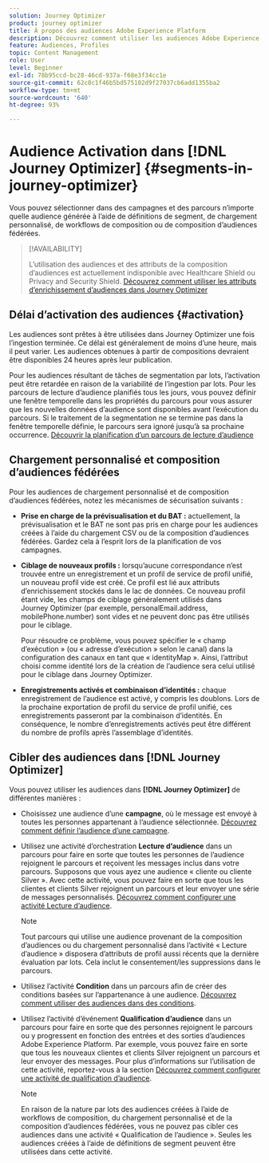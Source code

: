 ```yaml
---
solution: Journey Optimizer
product: journey optimizer
title: À propos des audiences Adobe Experience Platform
description: Découvrez comment utiliser les audiences Adobe Experience Platform.
feature: Audiences, Profiles
topic: Content Management
role: User
level: Beginner
exl-id: 78b95ccd-bc28-46cd-937a-f68e3f34cc1e
source-git-commit: 62c0c1f46b5bd575102d9f27037cb6add1355ba2
workflow-type: tm+mt
source-wordcount: '640'
ht-degree: 93%

---
```


# Audience Activation dans [!DNL Journey Optimizer] {#segments-in-journey-optimizer}

Vous pouvez sélectionner dans des campagnes et des parcours n’importe quelle audience générée à l’aide de définitions de segment, de chargement personnalisé, de workflows de composition ou de composition d’audiences fédérées.

>[!AVAILABILITY]
>
>L’utilisation des audiences et des attributs de la composition d’audiences est actuellement indisponible avec Healthcare Shield ou Privacy and Security Shield. [Découvrez comment utiliser les attributs d’enrichissement d’audiences dans Journey Optimizer](../audience/about-audiences.md#enrichment)

## Délai d’activation des audiences {#activation}

Les audiences sont prêtes à être utilisées dans Journey Optimizer une fois l’ingestion terminée. Ce délai est généralement de moins d’une heure, mais il peut varier. Les audiences obtenues à partir de compositions devraient être disponibles 24 heures après leur publication.

Pour les audiences résultant de tâches de segmentation par lots, l’activation peut être retardée en raison de la variabilité de l’ingestion par lots. Pour les parcours de lecture d’audience planifiés tous les jours, vous pouvez définir une fenêtre temporelle dans les propriétés du parcours pour vous assurer que les nouvelles données d’audience sont disponibles avant l’exécution du parcours. Si le traitement de la segmentation ne se termine pas dans la fenêtre temporelle définie, le parcours sera ignoré jusqu’à sa prochaine occurrence. [Découvrir la planification d’un parcours de lecture d’audience](../building-journeys/read-audience.md)

## Chargement personnalisé et composition d’audiences fédérées

Pour les audiences de chargement personnalisé et de composition d’audiences fédérées, notez les mécanismes de sécurisation suivants :

* **Prise en charge de la prévisualisation et du BAT :** actuellement, la prévisualisation et le BAT ne sont pas pris en charge pour les audiences créées à l’aide du chargement CSV ou de la composition d’audiences fédérées. Gardez cela à l’esprit lors de la planification de vos campagnes.

* **Ciblage de nouveaux profils :** lorsqu’aucune correspondance n’est trouvée entre un enregistrement et un profil de service de profil unifié, un nouveau profil vide est créé. Ce profil est lié aux attributs d’enrichissement stockés dans le lac de données. Ce nouveau profil étant vide, les champs de ciblage généralement utilisés dans Journey Optimizer (par exemple, personalEmail.address, mobilePhone.number) sont vides et ne peuvent donc pas être utilisés pour le ciblage.

  Pour résoudre ce problème, vous pouvez spécifier le « champ d’exécution » (ou « adresse d’exécution » selon le canal) dans la configuration des canaux en tant que « identityMap ». Ainsi, l’attribut choisi comme identité lors de la création de l’audience sera celui utilisé pour le ciblage dans Journey Optimizer.

* **Enregistrements activés et combinaison d’identités :** chaque enregistrement de l’audience est activé, y compris les doublons. Lors de la prochaine exportation de profil du service de profil unifié, ces enregistrements passeront par la combinaison d’identités. En conséquence, le nombre d’enregistrements activés peut être différent du nombre de profils après l’assemblage d’identités.

## Cibler des audiences dans [!DNL Journey Optimizer]

Vous pouvez utiliser les audiences dans **[!DNL Journey Optimizer]** de différentes manières :

* Choisissez une audience d’une **campagne**, où le message est envoyé à toutes les personnes appartenant à l’audience sélectionnée. [Découvrez comment définir l’audience d’une campagne](../campaigns/create-campaign.md#define-the-audience-audience).

* Utilisez une activité d’orchestration **Lecture d’audience** dans un parcours pour faire en sorte que toutes les personnes de l’audience rejoignent le parcours et reçoivent les messages inclus dans votre parcours. Supposons que vous ayez une audience « cliente ou cliente Silver ». Avec cette activité, vous pouvez faire en sorte que tous les clientes et clients Silver rejoignent un parcours et leur envoyer une série de messages personnalisés. [Découvrez comment configurer une activité Lecture d’audience](../building-journeys/read-audience.md#configuring-segment-trigger-activity).

  >[!NOTE]
  >
  >Tout parcours qui utilise une audience provenant de la composition d’audiences ou du chargement personnalisé dans l’activité « Lecture d’audience » disposera d’attributs de profil aussi récents que la dernière évaluation par lots. Cela inclut le consentement/les suppressions dans le parcours.

* Utilisez l’activité **Condition** dans un parcours afin de créer des conditions basées sur l’appartenance à une audience. [Découvrez comment utiliser des audiences dans des conditions](../building-journeys/condition-activity.md#using-a-segment).

* Utilisez l’activité d’événement **Qualification d’audience** dans un parcours pour faire en sorte que des personnes rejoignent le parcours ou y progressent en fonction des entrées et des sorties d’audiences Adobe Experience Platform. Par exemple, vous pouvez faire en sorte que tous les nouveaux clientes et clients Silver rejoignent un parcours et leur envoyer des messages. Pour plus d’informations sur l’utilisation de cette activité, reportez-vous à la section [Découvrez comment configurer une activité de qualification d’audience](../building-journeys/audience-qualification-events.md).

  >[!NOTE]
  >
  >En raison de la nature par lots des audiences créées à l’aide de workflows de composition, du chargement personnalisé et de la composition d’audiences fédérées, vous ne pouvez pas cibler ces audiences dans une activité « Qualification de l’audience ». Seules les audiences créées à l’aide de définitions de segment peuvent être utilisées dans cette activité.
